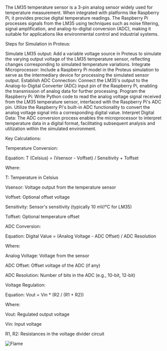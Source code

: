 The LM35 temperature sensor is a 3-pin analog sensor widely used for temperature measurement. When integrated with platforms like Raspberry Pi, it provides precise digital temperature readings. The Raspberry Pi processes signals from the LM35 using techniques such as noise filtering, signal amplification, and analog-to-digital conversion (ADC), making it suitable for applications like environmental control and industrial systems.

Steps for Simulation in Proteus:

Simulate LM35 output: Add a variable voltage source in Proteus to simulate the varying output voltage of the LM35 temperature sensor, reflecting changes corresponding to simulated temperature variations.
Integrate Microprocessor: Include a Raspberry Pi model in the Proteus simulation to serve as the intermediary device for processing the simulated sensor output.
Establish ADC Connection: Connect the LM35's output to the Analog-to-Digital Converter (ADC) input pin of the Raspberry Pi, enabling the transmission of analog data for further processing.
Program the Raspberry Pi:
Write Python code to read the analog voltage signal received from the LM35 temperature sensor, interfaced with the Raspberry Pi's ADC pin.
Utilize the Raspberry Pi's built-in ADC functionality to convert the analog voltage signal into a corresponding digital value.
Interpret Digital Data: The ADC conversion process enables the microprocessor to interpret temperature data in a digital format, facilitating subsequent analysis and utilization within the simulated environment.

Key Calculations:

Temperature Conversion:

Equation: T (Celsius) = (Vsensor - Voffset) / Sensitivity + Toffset

Where:

T: Temperature in Celsius

Vsensor: Voltage output from the temperature sensor

Voffset: Optional offset voltage

Sensitivity: Sensor's sensitivity (typically 10 mV/°C for LM35)

Toffset: Optional temperature offset

ADC Conversion:

Equation: Digital Value = (Analog Voltage - ADC Offset) / ADC Resolution

Where:

Analog Voltage: Voltage from the sensor

ADC Offset: Offset voltage of the ADC (if any)

ADC Resolution: Number of bits in the ADC (e.g., 10-bit, 12-bit)

Voltage Regulation:

Equation: Vout = Vin * (R2 / (R1 + R2))

Where:

Vout: Regulated output voltage

Vin: Input voltage

R1, R2: Resistances in the voltage divider circuit

![Flame](https://github.com/user-attachments/assets/28c5c0b0-383d-4679-ac65-e27d58b918c1)


